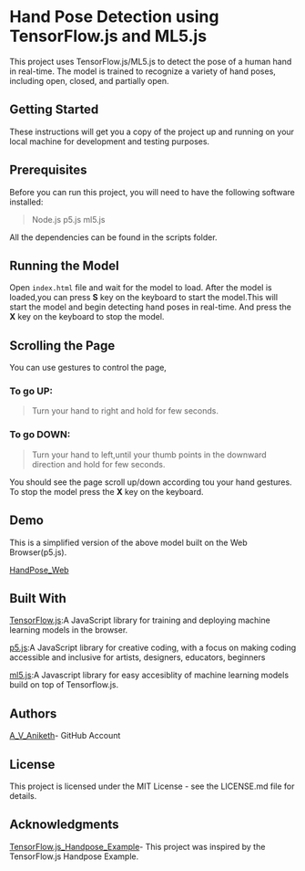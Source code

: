 <!-- About Project,How to use,Demo,Resources used,Thanks -->

# Hand Pose Detection using TensorFlow.js and ML5.js
This project uses TensorFlow.js/ML5.js to detect the pose of a human hand in real-time. The model is trained to recognize a variety of hand poses, including open, closed, and partially open.

## Getting Started
These instructions will get you a copy of the project up and running on your local machine for development and testing purposes.

## Prerequisites
Before you can run this project, you will need to have the following software installed:
> Node.js
> p5.js
> ml5.js

All the dependencies can be found in the scripts folder.

## Running the Model
Open `index.html` file and wait for the model to load.
After the model is loaded,you can press **S** key on the keyboard to start the model.This will start the model and begin detecting hand poses in real-time.
And press the **X** key on the keyboard to stop the model.


## Scrolling the Page
You can use gestures to control the page,

### To go UP:
> Turn your hand to right and hold for few seconds.
### To go DOWN:
> Turn your hand to left,until your thumb points in the downward direction and hold for few seconds.

You should see the page scroll up/down according tou your hand gestures.
To stop the model press the **X** key on the keyboard.

## Demo

This is a simplified version of the above model built on the Web Browser(p5.js).

[HandPose_Web]('https://editor.p5js.org/Aniketh/full/pBZ5K1viY')


## Built With
[TensorFlow.js]('https://www.tensorflow.org/js'):A JavaScript library for training and deploying machine learning models in the browser.

[p5.js]('https://p5js.org/'):A JavaScript library for creative coding, with a focus on making coding accessible and inclusive for artists, designers, educators, beginners

[ml5.js]('https://ml5js.org/'):A Javascript library for easy accesiblity of machine learning models build on top of Tensorflow.js.

## Authors
[A_V_Aniketh]('https://github.com/AVAniketh0905')- GitHub Account

## License
This project is licensed under the MIT License - see the LICENSE.md file for details.

## Acknowledgments
[TensorFlow.js_Handpose_Example]('https://blog.tensorflow.org/2021/11/3D-handpose.html')- This project was inspired by the TensorFlow.js Handpose Example.

